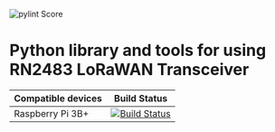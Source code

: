 ![pylint Score](https://mperlet.github.io/pybadge/badges/10.00.svg)
# Python library and tools for using RN2483 LoRaWAN Transceiver

| Compatible devices | Build Status |
| ------------------ | ------------ |
| Raspberry Pi 3B+   | [![Build Status](https://travis-ci.org/alexantoniades/python-RN2483.svg?branch=master)](https://travis-ci.org/alexantoniades/python-RN2483) |
